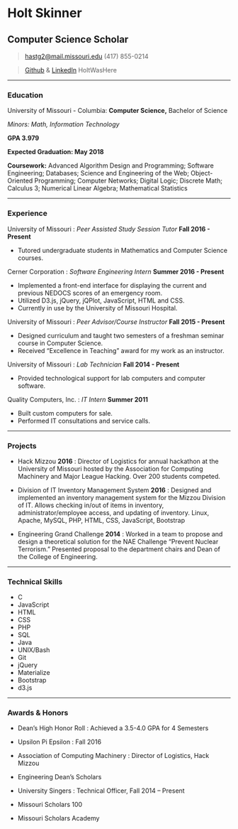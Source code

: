 # Holt Skinner
## Computer Science Scholar

> [hastg2@mail.missouri.edu](hastg2@mail.missouri.edu)
> (417) 855-0214

> [Github](https://github.com/HoltWasHere)
> &
> [LinkedIn](https://linkedin.com/in/HoltWasHere)
> HoltWasHere

------

### Education

University of Missouri - Columbia:
__Computer Science,__ Bachelor of Science

*Minors: Math, Information Technology*

__GPA 3.979__

  __Expected Graduation: May 2018__

  __Coursework:__ Advanced Algorithm Design and Programming; Software Engineering; Databases; Science and Engineering of the Web; Object-Oriented Programming; Computer Networks; Digital Logic; Discrete Math; Calculus 3; Numerical Linear Algebra; Mathematical Statistics

------

### Experience

University of Missouri
: *Peer Assisted Study Session Tutor*
  __Fall 2016 - Present__
  * Tutored undergraduate students in Mathematics and Computer Science courses.

Cerner Corporation
: *Software Engineering Intern*
  __Summer 2016 - Present__
  * Implemented a front-end interface for displaying the current and previous NEDOCS scores of an emergency room.
  * Utilized D3.js, jQuery, jQPlot, JavaScript, HTML and CSS.
  * Currently in use by the University of Missouri Hospital.

University of Missouri
: *Peer Advisor/Course Instructor*
  __Fall 2015 - Present__
  - Designed curriculum and taught two semesters of a freshman seminar course in Computer Science.
  - Received “Excellence in Teaching” award for my work as an instructor.

University of Missouri
: *Lab Technician*
  __Fall 2014 - Present__
  - Provided technological support for lab computers and computer software.

Quality Computers, Inc.
: *IT Intern*
  __Summer 2011__
  - Built custom computers for sale.
  - Performed IT consultations and service calls.

------

### Projects

* Hack Mizzou
  __2016__
  : Director of Logistics for annual hackathon at the University of Missouri hosted by the Association for Computing Machinery and Major League Hacking. Over 200 students competed.

* Division of IT Inventory Management System
  __2016__
  : Designed and implemented an inventory management system for the Mizzou Division of IT. Allows checking in/out of items in inventory, administrator/employee access, and updating of inventory. Linux, Apache, MySQL, PHP, HTML, CSS, JavaScript, Bootstrap

* Engineering Grand Challenge
  __2014__
  : Worked in a team to propose and design a theoretical solution for the NAE Challenge “Prevent Nuclear Terrorism.” Presented proposal to the department chairs and Dean of the College of Engineering.

-------

### Technical Skills

- C
- JavaScript
- HTML
- CSS
- PHP
- SQL
- Java
- UNIX/Bash
- Git
- jQuery
- Materialize
- Bootstrap
- d3.js

-------

### Awards & Honors

* Dean’s High Honor Roll
  : Achieved a 3.5-4.0 GPA for 4 Semesters

* Upsilon Pi Epsilon
  : Fall 2016

* Association of Computing Machinery
  : Director of Logistics, Hack Mizzou

* Engineering Dean’s Scholars

* University Singers
  : Technical Officer, Fall 2014 – Present

* Missouri Scholars 100

* Missouri Scholars Academy

